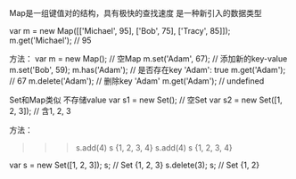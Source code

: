 Map是一组键值对的结构，具有极快的查找速度
是一种新引入的数据类型

var m = new Map([['Michael', 95], ['Bob', 75], ['Tracy', 85]]);
m.get('Michael'); // 95

方法：
var m = new Map(); // 空Map
m.set('Adam', 67); // 添加新的key-value
m.set('Bob', 59);
m.has('Adam'); // 是否存在key 'Adam': true
m.get('Adam'); // 67
m.delete('Adam'); // 删除key 'Adam'
m.get('Adam'); // undefined




Set和Map类似 不存储value
var s1 = new Set(); // 空Set
var s2 = new Set([1, 2, 3]); // 含1, 2, 3

方法：
>>> s.add(4)
>>> s
{1, 2, 3, 4}
>>> s.add(4)
>>> s
{1, 2, 3, 4}

var s = new Set([1, 2, 3]);
s; // Set {1, 2, 3}
s.delete(3);
s; // Set {1, 2}